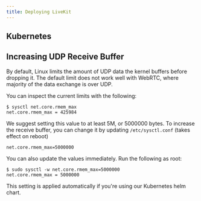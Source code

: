 ```yaml
---
title: Deploying LiveKit
---
```


## Kubernetes

## Increasing UDP Receive Buffer

By default, Linux limits the amount of UDP data the kernel buffers before dropping it. The default limit does not work well with WebRTC, where majority of the data exchange is over UDP.

You can inspect the current limits with the following:

```shell
$ sysctl net.core.rmem_max
net.core.rmem_max = 425984
```

We suggest setting this value to at least 5M, or 5000000 bytes. To increase the receive buffer, you can change it by updating `/etc/sysctl.conf` (takes effect on reboot)

```title="/etc/sysctl.conf"
net.core.rmem_max=5000000
```

You can also update the values immediately. Run the following as root:

```shell
$ sudo sysctl -w net.core.rmem_max=5000000
net.core.rmem_max = 5000000
```

This setting is applied automatically if you're using our Kubernetes helm chart.
